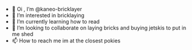 - 👋 Oi , I’m @kaneo-bricklayer
- 👀 I’m interested in bricklaying
- 🌱 I’m currently learning how to read
- 💞️ I’m looking to collaborate on laying bricks and buying jetskis to put in me shed
- 📫 How to reach me im at the closest pokies 

<!---
kaneo-bricklayer/kaneo-bricklayer is a ✨ special ✨ repository because its `README.md` (this file) appears on your GitHub profile.
You can click the Preview link to take a look at your changes.
--->
